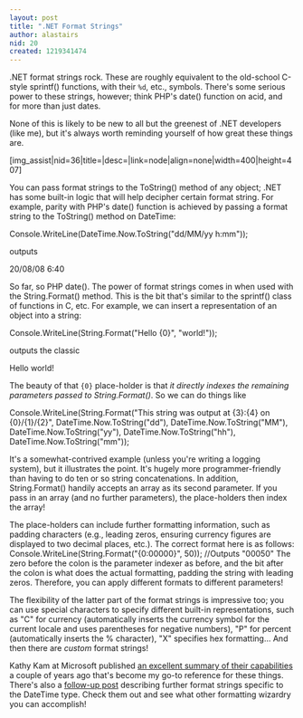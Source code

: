 ```yaml
---
layout: post
title: ".NET Format Strings"
author: alastairs
nid: 20
created: 1219341474
---
```

.NET format strings rock.  These are roughly equivalent to the old-school C-style sprintf() functions, with their <code>%d</code>, etc., symbols.  There's some serious power to these strings, however; think PHP's date() function on acid, and for more than just dates.

None of this is likely to be new to all but the greenest of .NET developers (like me), but it's always worth reminding yourself of how great these things are.

[img_assist|nid=36|title=|desc=|link=node|align=none|width=400|height=407]
<!--break-->
You can pass format strings to the ToString() method of any object; .NET has some built-in logic that will help decipher certain format string.  For example, parity with PHP's date() function is achieved by passing a format string to the ToString() method on DateTime:

<blockcode language="csharp">
Console.WriteLine(DateTime.Now.ToString("dd/MM/yy h:mm"));
</blockcode>

outputs

<blockcode>20/08/08 6:40</blockcode>

So far, so PHP date().  The power of format strings comes in when used with the String.Format() method.  This is the bit that's similar to the sprintf() class of functions in C, etc.  For example, we can insert a representation of an object into a string:

<blockcode language="csharp">
Console.WriteLine(String.Format("Hello {0}", "world!"));
</blockcode>

outputs the classic

<blockcode>Hello world!</blockcode>

The beauty of that <code>{0}</code> place-holder is that <em>it directly indexes the remaining parameters passed to String.Format()</em>.  So we can do things like

<blockcode language="csharp">
Console.WriteLine(String.Format("This string was output at {3}:{4} on {0}/{1}/{2}",
    DateTime.Now.ToString("dd"), DateTime.Now.ToString("MM"), 
    DateTime.Now.ToString("yy"), DateTime.Now.ToString("hh"), 
    DateTime.Now.ToString("mm"));    
</blockcode>

It's a somewhat-contrived example (unless you're writing a logging system), but it illustrates the point.  It's hugely more programmer-friendly than having to do ten or so string concatenations.  In addition, String.Format() handily accepts an array as its second parameter.  If you pass in an array (and no further parameters), the place-holders then index the array!

The place-holders can include further formatting information, such as padding characters (e.g., leading zeros, ensuring currency figures are displayed to two decimal places, etc.).  The correct format here is as follows:
<blockcode lang="csharp">
Console.WriteLine(String.Format("{0:00000}", 50));      //Outputs "00050"
</blockcode>
The zero before the colon is the parameter indexer as before, and the bit after the colon is what does the actual formatting, padding the string with leading zeros.  Therefore, you can apply different formats to different parameters!

The flexibility of the latter part of the format strings is impressive too; you can use special characters to specify different built-in representations, such as "C" for currency (automatically inserts the currency symbol for the current locale and uses parentheses for negative numbers), "P" for percent (automatically inserts the % character), "X" specifies hex formatting&hellip;  And then there are <em>custom</em> format strings!

Kathy Kam at Microsoft published <a href="http://blogs.msdn.com/kathykam/archive/2006/03/29/564426.aspx" title=".NET Format String 101">an excellent summary of their capabilities</a> a couple of years ago that's become my go-to reference for these things.  There's also a <a href="http://blogs.msdn.com/kathykam/archive/2006/09/29/.NET-Format-String-102_3A00_-DateTime-Format-String.aspx" title=".NET Format String 102: DateTime Format String">follow-up post</a> describing further format strings specific to the DateTime type.  Check them out and see what other formatting wizardry you can accomplish!
